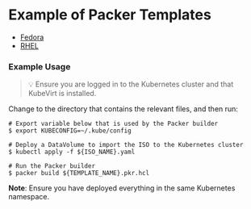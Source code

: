 # Example of Packer Templates

- [Fedora](./fedora/)
- [RHEL](./rhel/)

### Example Usage

> 💡 Ensure you are logged in to the Kubernetes cluster and that KubeVirt is installed.

Change to the directory that contains the relevant files, and then run:

```shell
# Export variable below that is used by the Packer builder
$ export KUBECONFIG=~/.kube/config

# Deploy a DataVolume to import the ISO to the Kubernetes cluster
$ kubectl apply -f ${ISO_NAME}.yaml

# Run the Packer builder
$ packer build ${TEMPLATE_NAME}.pkr.hcl
```

**Note**: Ensure you have deployed everything in the same Kubernetes namespace.
